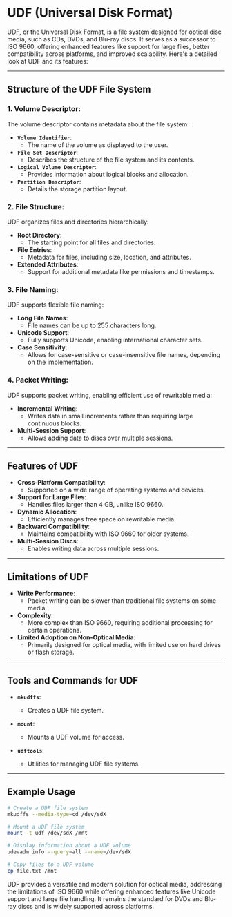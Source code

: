 # UDF (Universal Disk Format)

UDF, or the Universal Disk Format, is a file system designed for optical disc media, such as CDs, DVDs, and Blu-ray discs. It serves as a successor to ISO 9660, offering enhanced features like support for large files, better compatibility across platforms, and improved scalability. Here's a detailed look at UDF and its features:

---

## Structure of the UDF File System

### 1. Volume Descriptor:
The volume descriptor contains metadata about the file system:

- **`Volume Identifier`**:
    - The name of the volume as displayed to the user.
- **`File Set Descriptor`**:
    - Describes the structure of the file system and its contents.
- **`Logical Volume Descriptor`**:
    - Provides information about logical blocks and allocation.
- **`Partition Descriptor`**:
    - Details the storage partition layout.

### 2. File Structure:
UDF organizes files and directories hierarchically:

- **Root Directory**:
    - The starting point for all files and directories.
- **File Entries**:
    - Metadata for files, including size, location, and attributes.
- **Extended Attributes**:
    - Support for additional metadata like permissions and timestamps.

### 3. File Naming:
UDF supports flexible file naming:

- **Long File Names**:
    - File names can be up to 255 characters long.
- **Unicode Support**:
    - Fully supports Unicode, enabling international character sets.
- **Case Sensitivity**:
    - Allows for case-sensitive or case-insensitive file names, depending on the implementation.

### 4. Packet Writing:
UDF supports packet writing, enabling efficient use of rewritable media:

- **Incremental Writing**:
    - Writes data in small increments rather than requiring large continuous blocks.
- **Multi-Session Support**:
    - Allows adding data to discs over multiple sessions.

---

## Features of UDF

- **Cross-Platform Compatibility**:
    - Supported on a wide range of operating systems and devices.
- **Support for Large Files**:
    - Handles files larger than 4 GB, unlike ISO 9660.
- **Dynamic Allocation**:
    - Efficiently manages free space on rewritable media.
- **Backward Compatibility**:
    - Maintains compatibility with ISO 9660 for older systems.
- **Multi-Session Discs**:
    - Enables writing data across multiple sessions.

---

## Limitations of UDF

- **Write Performance**:
    - Packet writing can be slower than traditional file systems on some media.
- **Complexity**:
    - More complex than ISO 9660, requiring additional processing for certain operations.
- **Limited Adoption on Non-Optical Media**:
    - Primarily designed for optical media, with limited use on hard drives or flash storage.

---

## Tools and Commands for UDF

- **`mkudffs`**:
    - Creates a UDF file system.

- **`mount`**:
    - Mounts a UDF volume for access.

- **`udftools`**:
    - Utilities for managing UDF file systems.

---

## Example Usage

```bash
# Create a UDF file system
mkudffs --media-type=cd /dev/sdX

# Mount a UDF file system
mount -t udf /dev/sdX /mnt

# Display information about a UDF volume
udevadm info --query=all --name=/dev/sdX

# Copy files to a UDF volume
cp file.txt /mnt
```

UDF provides a versatile and modern solution for optical media, addressing the limitations of ISO 9660 while offering enhanced features like Unicode support and large file handling. It remains the standard for DVDs and Blu-ray discs and is widely supported across platforms. 